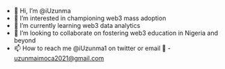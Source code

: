 - 👋 Hi, I’m @iUzunma
- 👀 I’m interested in championing web3 mass adoption 
- 🌱 I’m currently learning web3 data analytics 
- 💞️ I’m looking to collaborate on fostering web3 education in Nigeria and beyond 
- 📫 How to reach me @iUzunma1 on twitter or email 📧 - uzunmaimoca2021@gmail.com

<!---
iUzunma/iUzunma is a ✨ special ✨ repository because its `README.md` (this file) appears on your GitHub profile.
You can click the Preview link to take a look at your changes.
--->
